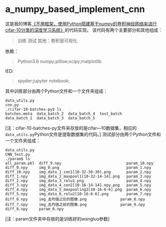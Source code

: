 # a_numpy_based_implement_cnn

这是我的博客[《不用框架，使用Python搭建基于numpy的卷积神经网络来进行cifar-10分类的深度学习系统》](https://blog.csdn.net/weixin_37251044/article/details/81290728)的代码实现。
该代码有两个主要部分和其他组成：
>训练
>测试
>其他：卷积层可视化


依赖：

>Python3.6
>numpy;pillow;scipy;matplotlib

IED:
>spyder;jupyter notebook;

其中训练部分由两个Python文件和一个文件夹组成：
```
data_utils.py
cnn.py
./cifar-10-batches-py$ ls
batches.meta  data_batch_2  data_batch_4  test_batch
data_batch_1  data_batch_3  data_batch_5
```
[注：cifar-10-batches-py文件夹存放的是cifar—10数据集，相应的`data_utils.py`Python文件是提取数据集的代码。]
测试部分由两个Python文件和一个文件夹组成：
```
data_utils.py
CNN_test.py 
./param$ ls
all_param.pkl  diff_9.npy                             param_10.npy
diff_0.npy     img_0.png                              param_1.npy
diff_10.npy    img_data_1_con1[10-32-30-30].png       param_2.npy
diff_1.npy     img_data_2_maxpool1[10-32-14-14].png   param_3.npy
diff_2.npy     img_data_3_relu1.png                   param_4.npy
diff_3.npy     img_data_4_con2[10-16-14-14].npy.png   param_5.npy
diff_4.npy     img_data_5_maxpooling2[10-16-6-6].png  param_6.npy
diff_5.npy     img_data_6_relu2[10-16-6-6].png        param_7.npy
diff_6.npy     img_去均值之后的图像.png               param_8.npy
diff_7.npy     img_去均值之前的图像.png               param_9.npy
diff_8.npy     param_0.npy
```
[注：param文件夹中存放的是训练好的wangluo参数]














